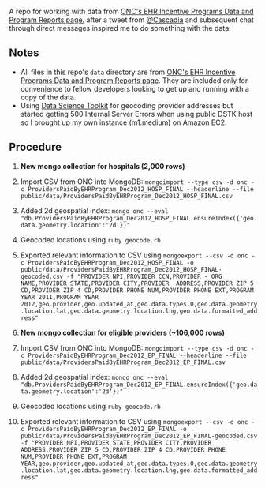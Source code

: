 A repo for working with data from [ONC's EHR Incentive Programs Data and Program Reports page.](http://www.cms.gov/Regulations-and-Guidance/Legislation/EHRIncentivePrograms/DataAndReports.html) after a tweet from [@Cascadia](https://twitter.com/cascadia/status/307973508833615873) and subsequent chat through direct messages inspired me to do something with the data.

Notes
-----
* All files in this repo's `data` directory are from [ONC's EHR Incentive Programs Data and Program Reports page](http://www.cms.gov/Regulations-and-Guidance/Legislation/EHRIncentivePrograms/DataAndReports.html). They are included only for convenience to fellow developers looking to get up and running with a copy of the data.
* Using [Data Science Toolkit](http://www.datasciencetoolkit.org/) for geocoding provider addresses but started getting 500 Internal Server Errors when using public DSTK host so I brought up my own instance (m1.medium) on Amazon EC2. 


Procedure
---------
1. **New mongo collection for hospitals (2,000 rows)**
  1. Import CSV from ONC into MongoDB: `mongoimport --type csv -d onc -c ProvidersPaidByEHRProgram_Dec2012_HOSP_FINAL --headerline --file public/data/ProvidersPaidByEHRProgram_Dec2012_HOSP_FINAL.csv`
  2. Added 2d geospatial index: `mongo onc --eval "db.ProvidersPaidByEHRProgram_Dec2012_HOSP_FINAL.ensureIndex({'geo.data.geometry.location':'2d'})"`
  3. Geocoded locations using `ruby geocode.rb`
  4. Exported relevant information to CSV using `mongoexport --csv -d onc -c ProvidersPaidByEHRProgram_Dec2012_HOSP_FINAL -o public/data/ProvidersPaidByEHRProgram_Dec2012_HOSP_FINAL-geocoded.csv -f "PROVIDER NPI,PROVIDER CCN,PROVIDER - ORG NAME,PROVIDER STATE,PROVIDER CITY,PROVIDER  ADDRESS,PROVIDER ZIP 5 CD,PROVIDER ZIP 4 CD,PROVIDER PHONE NUM,PROVIDER PHONE EXT,PROGRAM YEAR 2011,PROGRAM YEAR 2012,geo.provider,geo.updated_at,geo.data.types.0,geo.data.geometry.location.lat,geo.data.geometry.location.lng,geo.data.formatted_address"`

2. **New mongo collection for eligible providers (~106,000 rows)**
  1. Import CSV from ONC into MongoDB: `mongoimport --type csv -d onc -c ProvidersPaidByEHRProgram_Dec2012_EP_FINAL --headerline --file public/data/ProvidersPaidByEHRProgram_Dec2012_EP_FINAL.csv`
  2. Added 2d geospatial index: `mongo onc --eval "db.ProvidersPaidByEHRProgram_Dec2012_EP_FINAL.ensureIndex({'geo.data.geometry.location':'2d'})"`
  3. Geocoded locations using `ruby geocode.rb`
  4. Exported relevant information to CSV using `mongoexport --csv -d onc -c ProvidersPaidByEHRProgram_Dec2012_EP_FINAL -o public/data/ProvidersPaidByEHRProgram_Dec2012_EP_FINAL-geocoded.csv -f "PROVIDER NPI,PROVIDER STATE,PROVIDER CITY,PROVIDER  ADDRESS,PROVIDER ZIP 5 CD,PROVIDER ZIP 4 CD,PROVIDER PHONE NUM,PROVIDER PHONE EXT,PROGRAM YEAR,geo.provider,geo.updated_at,geo.data.types.0,geo.data.geometry.location.lat,geo.data.geometry.location.lng,geo.data.formatted_address"`

